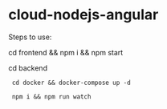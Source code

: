 # cloud-nodejs-angular

Steps to use:
 
 cd frontend && npm i && npm start
 
 
 cd backend 
     
     cd docker && docker-compose up -d
     
     npm i && npm run watch

